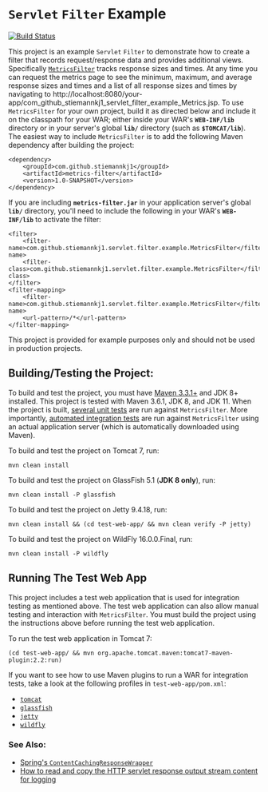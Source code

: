 # `Servlet` `Filter` Example

[![Build Status](https://travis-ci.org/stiemannkj1/servlet-filter-example.svg?branch=master)](https://travis-ci.org/stiemannkj1/servlet-filter-example)

This project is an example `Servlet` `Filter` to demonstrate how to create a filter that records request/response data
and provides additional views. Specifically
[`MetricsFilter`](metrics-filter/src/main/java/com/github/stiemannkj1/servlet/filter/example/MetricsFilter.java) tracks
response sizes and times. At any time you can request the metrics page to see the minimum, maximum, and average response
sizes and times and a list of all response sizes and times by navigating to
http://localhost:8080/your-app/com_github_stiemannkj1_servlet_filter_example_Metrics.jsp. To use `MetricsFilter` for
your own project, build it as directed below and include it on the classpath for your WAR; either inside your WAR's
**`WEB-INF/lib`** directory or in your server's global **`lib/`** directory (such as **`$TOMCAT/lib`**). The easiest way
to include `MetricsFilter` is to add the following Maven dependency after building the project:

```
<dependency>
    <groupId>com.github.stiemannkj1</groupId>
    <artifactId>metrics-filter</artifactId>
    <version>1.0-SNAPSHOT</version>
</dependency>
```

If you are including **`metrics-filter.jar`** in your application server's global **`lib/`** directory, you'll need to
include the following in your WAR's **`WEB-INF/lib`** to activate the filter:

```
<filter>
    <filter-name>com.github.stiemannkj1.servlet.filter.example.MetricsFilter</filter-name>
    <filter-class>com.github.stiemannkj1.servlet.filter.example.MetricsFilter</filter-class>
</filter>
<filter-mapping>
    <filter-name>com.github.stiemannkj1.servlet.filter.example.MetricsFilter</filter-name>
    <url-pattern>/*</url-pattern>
</filter-mapping>
```

This project is provided for example purposes only and should not be used in production projects.

## Building/Testing the Project:

To build and test the project, you must have [Maven 3.3.1+](https://maven.apache.org/download.cgi) and JDK 8+ installed.
This project is tested with Maven 3.6.1, JDK 8, and JDK 11. When the project is built,
[several unit tests](metrics-filter/src/test/java/com/github/stiemannkj1/servlet/filter/example/) are run against
`MetricsFilter`. More importantly,
[automated integration tests](est-web-app/src/test/java/com/github/stiemannkj1/test/web/app/) are run against
`MetricsFilter` using an actual application server (which is automatically downloaded using Maven).

To build and test the project on Tomcat 7, run:

```
mvn clean install
```

To build and test the project on GlassFish 5.1 (**JDK 8 only**), run:

```
mvn clean install -P glassfish
```

To build and test the project on Jetty 9.4.18, run:

```
mvn clean install && (cd test-web-app/ && mvn clean verify -P jetty)
```

To build and test the project on WildFly 16.0.0.Final, run:

```
mvn clean install -P wildfly
```

## Running The Test Web App

This project includes a test web application that is used for integration testing as mentioned above. The test web
application can also allow manual testing and interaction with `MetricsFilter`. You must build the project using the
instructions above before running the test web application.

To run the test web application in Tomcat 7:

```
(cd test-web-app/ && mvn org.apache.tomcat.maven:tomcat7-maven-plugin:2.2:run)
```

If you want to see how to use Maven plugins to run a WAR for integration tests, take a look at the following profiles
in `test-web-app/pom.xml`: 

- [`tomcat`](https://github.com/stiemannkj1/servlet-filter-example/blob/a237583/test-web-app/pom.xml#L136-L178)
- [`glassfish`](https://github.com/stiemannkj1/servlet-filter-example/blob/a237583/test-web-app/pom.xml#L179-L221)
- [`jetty`](https://github.com/stiemannkj1/servlet-filter-example/blob/a237583/test-web-app/pom.xml#L222-L270)
- [`wildfly`](https://github.com/stiemannkj1/servlet-filter-example/blob/a237583/test-web-app/pom.xml#L271-L313)

### See Also:

- [Spring's
`ContentCachingResponseWrapper`](https://github.com/spring-projects/spring-framework/blob/dc6f63f/spring-web/src/main/java/org/springframework/web/util/ContentCachingResponseWrapper.java)
- [How to read and copy the HTTP servlet response output stream content for
logging](https://stackoverflow.com/questions/8933054/how-to-read-and-copy-the-http-servlet-response-output-stream-content-for-logging#8972088)
